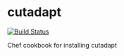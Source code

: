 # cutadapt

[![Build Status](https://travis-ci.org/EagleGenomics-cookbooks/cutadapt.svg?branch=master)](https://travis-ci.org/EagleGenomics-cookbooks/cutadapt)

Chef cookbook for installing cutadapt
